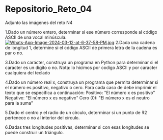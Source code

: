 # Repositorio_Reto_04
Adjunto las imágenes del reto N4

1.Dado un número entero, determinar si ese número corresponde al código ASCII de una vocal minúscula.
[![Whats-App-Image-2024-03-12-at-6-37-58-PM.jpg](https://i.postimg.cc/zvHtHvJM/Whats-App-Image-2024-03-12-at-6-37-58-PM.jpg)](https://postimg.cc/fSZj6wSj)
2.Dada una cadena de longitud 1, determine si el código ASCII de primera letra de la cadena es par o no.

3.Dado un carácter, construya un programa en Python para determinar si el carácter es un dígito o no.
Nota: lo hicimos por codigo ASCII y por caracter cualquiera del teclado

4.Dado un número real x, construya un programa que permita determinar si el número es positivo, negativo o cero. Para cada caso de debe imprimir el texto que se especifica a continuación:
Positivo: "El número x es positivo"
Negativo: "El número x es negativo"
Cero (0): "El número x es el neutro para la suma"

5.Dado el centro y el radio de un círculo, determinar si un punto de R2 pertenece o no al interior del círculo.

6.Dadas tres longitudes positivas, determinar si con esas longitudes se puede construir un triángulo.

